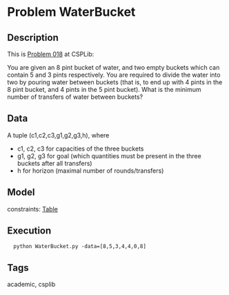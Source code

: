 # Problem WaterBucket
## Description
This is [Problem 018](https://www.csplib.org/Problems/prob018/) at CSPLib:

You are given an 8 pint bucket of water, and two empty buckets which can contain 5 and 3 pints respectively.
You are required to divide the water into two by pouring water between buckets
(that is, to end up with 4 pints in the 8 pint bucket, and 4 pints in the 5 pint bucket).
What is the minimum number of transfers of water between buckets?


## Data
  A tuple (c1,c2,c3,g1,g2,g3,h), where
  - c1, c2, c3 for capacities of the three buckets
  - g1, g2, g3  for goal (which quantities must be present in the three buckets after all transfers)
  - h for horizon (maximal number of rounds/transfers)

## Model
  constraints: [Table](http://pycsp.org/documentation/constraints/Table)

## Execution
```
  python WaterBucket.py -data=[8,5,3,4,4,0,8]
```

## Tags
  academic, csplib
